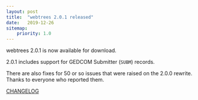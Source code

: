 ```yaml
---
layout: post
title:  "webtrees 2.0.1 released"
date:   2019-12-26
sitemap:
    priority: 1.0
---
```


webtrees 2.0.1 is now available for download.

2.0.1 includes support for GEDCOM Submitter (`SUBM`) records.

There are also fixes for 50 or so issues that were raised on the 2.0.0 rewrite.
Thanks to everyone who reported them.

[CHANGELOG](https://github.com/fisharebest/webtrees/compare/2.0.0...2.0.1)